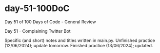 # day-51-100DoC
Day 51 of 100 Days of Code - General Review

Day 51 - Complaining Twitter Bot

Specific (and short) notes and titles written in main.py. 
  Unfinished practice (12/06/2024); update tomorrow.
    Finished practice (13/06/2024); updated.
